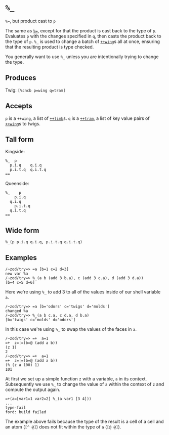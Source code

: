 `%_`
====

`%=`, but product cast to `p`

The same as [`%=`](), except for that the product is cast back to
the type of `p`. Evaluates `p` with the changes specified in `q`,
then casts the product back to the type of `p`. `%_` is used to
change a batch of [`++wing`]()s all at once, ensuring that the
resulting product is type checked.

You generally want to use `%_` unless you are intentionally
trying to change the type.

Produces
--------

Twig: `[%cncb p=wing q=tram]`

Accepts
-------

`p` is a `++wing`, a list of [`++limb`]()s. `q` is a [`++tram`](), a
list of key value pairs of [`++wing`]()s to twigs.

Tall form
---------

Kingside:

    %_  p
      p.i.q    q.i.q
      p.i.t.q  q.i.t.q
    ==

Queenside:

    %_    p
        p.i.q
      q.i.q
        p.i.t.q
      q.i.t.q
    ==

Wide form
---------

    %_(p p.i.q q.i.q, p.i.t.q q.i.t.q)

Examples
--------

    /~zod/try=> =a [b=1 c=2 d=3]
    new var %a
    /~zod/try=> %_(a b (add 3 b.a), c (add 3 c.a), d (add 3 d.a))
    [b=4 c=5 d=6]

Here we're using `%_` to add 3 to all of the values inside of our shell
variable `a`.

    /~zod/try=> =a [b='odors' c='twigs' d='molds']
    changed %a
    /~zod/try=> %_(a b c.a, c d.a, d b.a)
    [b='twigs' c='molds' d='odors']

In this case we're using `%_` to swap the values of the faces in `a`.

    /~zod/try=> =+  a=1    
    =+  z=|=(b=@ (add a b))
    (z 1)
    2
    /~zod/try=> =+  a=1    
    =+  z=|=(b=@ (add a b))
    (%_(z a 100) 1)
    101

At first we set up a simple function `z` with a variable, `a` in its
context. Subsequently we use `%_` to change the value of `a` within the
context of `z` and compute the output again.

    =+(a=[var1=1 var2=2] %_(a var1 [3 4]))
    ...
    type-fail
    ford: build failed

The example above fails because the type of the result is a cell
of a cell and an atom (`[^ @]`) does not fit within the type of
`a` (`[@ @]`).

